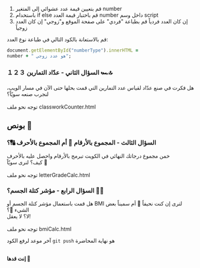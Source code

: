 <!-- 
1. المقارنة والمساواة
2. التعبيرات المنطقية
3. عبارات التحكم الشرطية في لغة JavaScript -->


1. قم بتعيين قيمة عدد عشوائي إلى المتغير number
2. باستخدام if else قم باختبار قيمة العدد number داخل وسم script
3. إن كان العدد فردياً قم بطباعة "فردي" على صفحة الموقع و"زوجي" إن كان العدد زوجياً

قم بالاستعانة بالكود التالي في طباعة نوع العدد:

```ruby
document.getElementById("numberType").innerHTML =
number + " هو عدد زوجي";
```



























### السؤال الثاني - عدّاد التمارين １２３ 🏎🔝

هل فكرت في صنع عدّاد لقياس عدد التمارين التي قمت بحلها حتى الآن في مسار الويب، لنجرب صنعه سويّاً؟
<br>
<br>توجه نحو ملف classworkCounter.html

## بونص 👑

### السؤال الثالث - المجموع بالأرقام 🔢 أم المجموع بالأحرف 🔠؟

خمن مجموع درجاتك النهائي في الكويت تبرمج بالأرقام
واحصل عليه بالأحرف
<br>كيف؟ لنرى سويّاً 🥳
<br>
<br>توجه نحو ملف letterGradeCalc.html

### السؤال الرابع - مؤشر كتلة الجسم؟ 🙇‍♀️

هل قمت باستعمال مؤشر كتلة الجسم أو BMI لترى إن كنت نحيفاً 🦒 أم سميناً بعض الشيء 🐥؟
<br>لا؟ لا يعقل!
<br>
<br>توجه نحو ملف bmiCalc.html

آخر موعد لرفع الكود `git push` هو نهاية المحاضرة

<br>
<b>إنت قدها 🏅</b>
</div>
